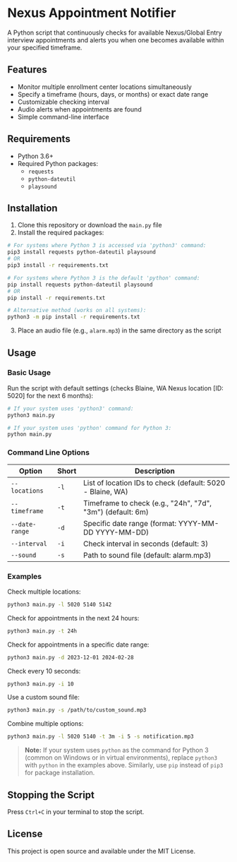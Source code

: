 # Nexus Appointment Notifier

A Python script that continuously checks for available Nexus/Global Entry interview appointments and alerts you when one becomes available within your specified timeframe.

## Features

- Monitor multiple enrollment center locations simultaneously
- Specify a timeframe (hours, days, or months) or exact date range
- Customizable checking interval
- Audio alerts when appointments are found
- Simple command-line interface

## Requirements

- Python 3.6+
- Required Python packages:
  - `requests`
  - `python-dateutil`
  - `playsound`

## Installation

1. Clone this repository or download the `main.py` file
2. Install the required packages:

```bash
# For systems where Python 3 is accessed via 'python3' command:
pip3 install requests python-dateutil playsound
# OR
pip3 install -r requirements.txt

# For systems where Python 3 is the default 'python' command:
pip install requests python-dateutil playsound
# OR
pip install -r requirements.txt

# Alternative method (works on all systems):
python3 -m pip install -r requirements.txt
```

3. Place an audio file (e.g., `alarm.mp3`) in the same directory as the script

## Usage

### Basic Usage

Run the script with default settings (checks Blaine, WA Nexus location [ID: 5020] for the next 6 months):

```bash
# If your system uses 'python3' command:
python3 main.py

# If your system uses 'python' command for Python 3:
python main.py
```

### Command Line Options

| Option | Short | Description |
|--------|-------|-------------|
| `--locations` | `-l` | List of location IDs to check (default: 5020 - Blaine, WA) |
| `--timeframe` | `-t` | Timeframe to check (e.g., "24h", "7d", "3m") (default: 6m) |
| `--date-range` | `-d` | Specific date range (format: YYYY-MM-DD YYYY-MM-DD) |
| `--interval` | `-i` | Check interval in seconds (default: 3) |
| `--sound` | `-s` | Path to sound file (default: alarm.mp3) |

### Examples

Check multiple locations:
```bash
python3 main.py -l 5020 5140 5142
```

Check for appointments in the next 24 hours:
```bash
python3 main.py -t 24h
```

Check for appointments in a specific date range:
```bash
python3 main.py -d 2023-12-01 2024-02-28
```

Check every 10 seconds:
```bash
python3 main.py -i 10
```

Use a custom sound file:
```bash
python3 main.py -s /path/to/custom_sound.mp3
```

Combine multiple options:
```bash
python3 main.py -l 5020 5140 -t 3m -i 5 -s notification.mp3
```

> **Note:** If your system uses `python` as the command for Python 3 (common on Windows or in virtual environments), replace `python3` with `python` in the examples above. Similarly, use `pip` instead of `pip3` for package installation.

## Stopping the Script

Press `Ctrl+C` in your terminal to stop the script.

## License

This project is open source and available under the MIT License.